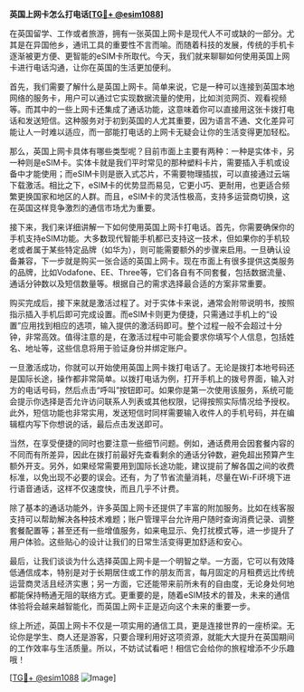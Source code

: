 **英国上网卡怎么打电话[[TG💪+ @esim1088](https://t.me/s/esim1088)]**

在英国留学、工作或者旅游，拥有一张英国上网卡是现代人不可或缺的一部分。尤其是在异国他乡，通讯工具的重要性不言而喻。而随着科技的发展，传统的手机卡逐渐被更方便、更智能的eSIM卡所取代。今天，我们就来聊聊如何使用英国上网卡进行电话沟通，让你在英国的生活更加便利。

首先，我们需要了解什么是英国上网卡。简单来说，它是一种可以连接到英国本地网络的服务卡，用户可以通过它实现数据流量的使用，比如浏览网页、观看视频等。而其中的一些上网卡还集成了通话功能，这意味着你可以直接用这张卡拨打电话和发送短信。这种服务对于初到英国的人尤其重要，因为语言不通、文化差异可能让人一时难以适应，而一部能打电话的上网卡无疑会让你的生活变得更加轻松。

那么，英国上网卡具体有哪些类型呢？目前市面上主要有两种：一种是实体卡，另一种则是eSIM卡。实体卡就是我们平时常见的那种塑料卡片，需要插入手机或设备中才能使用；而eSIM卡则是嵌入式芯片，不需要物理插拔，可以直接通过云端下载激活。相比之下，eSIM卡的优势显而易见，它更小巧、更耐用，也更适合频繁更换国家和地区的人群。而且，eSIM卡的灵活性极高，支持多运营商切换，这在英国这样竞争激烈的通信市场尤为重要。

接下来，我们来详细讲解一下如何使用英国上网卡打电话。首先，你需要确保你的手机支持eSIM功能。大多数现代智能手机都已支持这一技术，但如果你的手机较老或者属于某些特定品牌（如华为），则可能需要额外的步骤来启用。一旦确认设备兼容，下一步就是购买一张合适的英国上网卡。现在市面上有很多提供这类服务的品牌，比如Vodafone、EE、Three等，它们各自有不同套餐，包括数据流量、通话分钟数以及短信数量等。根据自己的需求选择最合适的方案非常重要。

购买完成后，接下来就是激活过程了。对于实体卡来说，通常会附带说明书，按照指示插入手机后即可完成设置。而eSIM卡则更为便捷，只需通过手机上的“设置”应用找到相应的选项，输入提供的激活码即可。整个过程一般不会超过十分钟，非常高效。值得注意的是，在激活过程中可能会要求你填写个人信息，包括姓名、地址等，这些信息将用于验证身份并绑定账户。

一旦激活成功，你就可以开始使用英国上网卡拨打电话了。无论是拨打本地号码还是国际长途，操作都非常简单。以拨打电话为例，打开手机上的拨号界面，输入对方的电话号码，然后点击“呼叫”按钮即可。如果你是第一次使用该服务，系统可能会提示你选择是否允许访问联系人列表或其他权限，记得按照实际情况给予授权。此外，短信功能也非常实用，发送短信时同样需要输入收件人的手机号码，并在编辑框内写下你想说的话，最后点击发送即可。

当然，在享受便捷的同时也要注意一些细节问题。例如，通话费用会因套餐内容的不同而有所差异，因此在拨打前最好先查看剩余的通话分钟数，避免超出预算产生额外开支。另外，如果经常需要用到国际长途功能，建议提前了解各国之间的收费标准，以免出现不必要的误会。还有，为了节省流量消耗，尽量在Wi-Fi环境下进行语音通话，这样不仅速度快，而且几乎不计费。

除了基本的通话功能外，许多英国上网卡还提供了丰富的附加服务。比如在线客服支持可以帮助解决各种技术难题；账户管理平台允许用户随时查询消费记录、调整套餐配置等；甚至还有一些增值服务，如来电显示、免打扰模式等，进一步提升了用户体验。这些贴心的设计让我们的日常生活变得更加舒适和安心。

最后，让我们谈谈为什么选择英国上网卡是一个明智之举。一方面，它可以有效降低通信成本，特别是对于长期居住或工作的朋友而言，每月固定的月租费远比传统运营商灵活且经济实惠；另一方面，它还能带来前所未有的自由度，无论身处何地都能保持畅通无阻的联络方式。更重要的是，随着eSIM技术的普及，未来的通信体验将会越来越智能化，而英国上网卡正是迈向这个未来的重要一步。

综上所述，英国上网卡不仅是一项实用的通信工具，更是连接世界的一座桥梁。无论你是学生、商人还是游客，只要合理利用好这项资源，就能大大提升在英国期间的工作效率与生活质量。所以，不妨试试看吧！相信它会给你的旅程增添不少乐趣哦！

[[TG💪+ @esim1088](https://t.me/s/esim1088) ![Image](https://i.postimg.cc/4NQfJmqS/Snipaste-2025-05-13-00-14-12.png)]